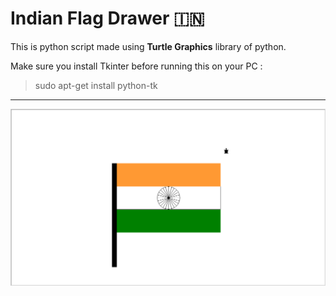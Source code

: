 # Indian Flag Drawer 🇮🇳

This is python script made using **Turtle Graphics** library of python.

Make sure you install Tkinter before running this on your PC :

> sudo apt-get install python-tk

___

![Home Page](1.png)
